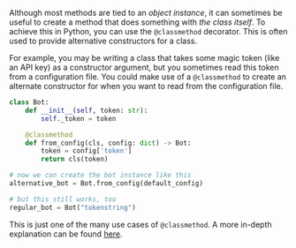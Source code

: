 Although most methods are tied to an _object instance_, it can sometimes be useful to create a method that does something with _the class itself_. To achieve this in Python, you can use the `@classmethod` decorator. This is often used to provide alternative constructors for a class.

For example, you may be writing a class that takes some magic token (like an API key) as a constructor argument, but you sometimes read this token from a configuration file. You could make use of a `@classmethod` to create an alternate constructor for when you want to read from the configuration file.
```py
class Bot:
    def __init__(self, token: str):
        self._token = token

    @classmethod
    def from_config(cls, config: dict) -> Bot:
        token = config['token']
        return cls(token)

# now we can create the bot instance like this
alternative_bot = Bot.from_config(default_config)

# but this still works, too
regular_bot = Bot("tokenstring")
```
This is just one of the many use cases of `@classmethod`. A more in-depth explanation can be found [here](https://stackoverflow.com/questions/12179271/meaning-of-classmethod-and-staticmethod-for-beginner#12179752).
